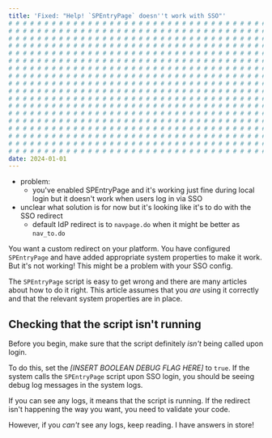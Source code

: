 ```yaml
---
title: 'Fixed: "Help! `SPEntryPage` doesn''t work with SSO"'
# # # # # # # # # # # # # # # # # # # # # # # # # # # # # # # # # # # # # # # #
# # # # # # # # # # # # # # # # # # # # # # # # # # # # # # # # # # # # # # # #
# # # # # # # # # # # # # # # # # # # # # # # # # # # # # # # # # # # # # # # #
# # # # # # # # # # # # # # # # # # # # # # # # # # # # # # # # # # # # # # # #
# # # # # # # # # # # # # # # # # # # # # # # # # # # # # # # # # # # # # # # #
# # # # # # # # # # # # # # # # # # # # # # # # # # # # # # # # # # # # # # # #
# # # # # # # # # # # # # # # # # # # # # # # # # # # # # # # # # # # # # # # #
# # # # # # # # # # # # # # # # # # # # # # # # # # # # # # # # # # # # # # # #
# # # # # # # # # # # # # # # # # # # # # # # # # # # # # # # # # # # # # # # #
# # # # # # # # # # # # # # # # # # # # # # # # # # # # # # # # # # # # # # # #
# # # # # # # # # # # # # # # # # # # # # # # # # # # # # # # # # # # # # # # #
# # # # # # # # # # # # # # # # # # # # # # # # # # # # # # # # # # # # # # # #
# # # # # # # # # # # # # # # # # # # # # # # # # # # # # # # # # # # # # # # #
# # # # # # # # # # # # # # # # # # # # # # # # # # # # # # # # # # # # # # # #
# # # # # # # # # # # # # # # # # # # # # # # # # # # # # # # # # # # # # # # #
# # # # # # # # # # # # # # # # # # # # # # # # # # # # # # # # # # # # # # # #
# # # # # # # # # # # # # # # # # # # # # # # # # # # # # # # # # # # # # # # #
# # # # # # # # # # # # # # # # # # # # # # # # # # # # # # # # # # # # # # # #
date: 2024-01-01
---
```


- problem:
  - you've enabled SPEntryPage and it's working just fine during local login but it doesn't work when users log in via SSO
- unclear what solution is for now but it's looking like it's to do with the SSO redirect
  - default IdP redirect is to `navpage.do` when it might be better as `nav_to.do`

You want a custom redirect on your platform. You have configured `SPEntryPage` and have added appropriate system properties to make it work. But it's not working! This might be a problem with your SSO config.

The `SPEntryPage` script is easy to get wrong and there are many articles about how to do it right. This article assumes that you _are_ using it correctly and that the relevant system properties are in place.

## Checking that the script isn't running

Before you begin, make sure that the script definitely _isn't_ being called upon login.

To do this, set the *[INSERT BOOLEAN DEBUG FLAG HERE]* to `true`. If the system calls the `SPEntryPage` script upon SSO login, you should be seeing debug log messages in the system logs.

If you can see any logs, it means that the script is running. If the redirect isn't happening the way you want, you need to validate your code.

However, if you _can't_ see any logs, keep reading. I have answers in store!
